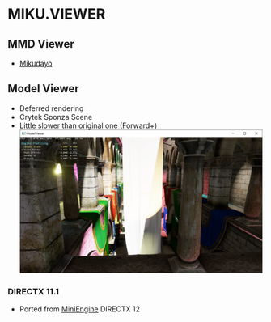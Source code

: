 # MIKU.VIEWER

## MMD Viewer
- [Mikudayo](https://githu1b.com/newpolaris/Mikudayo)

## Model Viewer
- Deferred rendering
- Crytek Sponza Scene
- Little slower than original one (Forward+)
[![link text](./Screenshots/Sponza.jpg)](./Screenshots/Sponza.png)

### DIRECTX 11.1
- Ported from [MiniEngine](https://github.com/Microsoft/DirectX-Graphics-Samples/) DIRECTX 12
